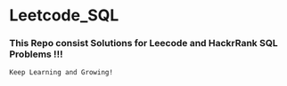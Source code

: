 # Leetcode_SQL

### This Repo consist Solutions for Leecode and HackrRank SQL Problems !!!
`Keep Learning and Growing!`
